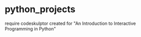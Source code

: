 # python_projects
require codeskulptor
created for "An Introduction to Interactive Programming in Python"
